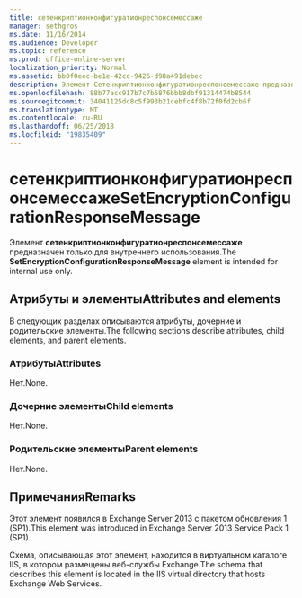 ```yaml
---
title: сетенкриптионконфигуратионреспонсемессаже
manager: sethgros
ms.date: 11/16/2014
ms.audience: Developer
ms.topic: reference
ms.prod: office-online-server
localization_priority: Normal
ms.assetid: bb0f0eec-be1e-42cc-9426-d98a491debec
description: Элемент Сетенкриптионконфигуратионреспонсемессаже предназначен только для внутреннего использования.
ms.openlocfilehash: 88b77acc917b7c7b6876bbb8dbf91314474b8544
ms.sourcegitcommit: 34041125dc8c5f993b21cebfc4f8b72f0fd2cb6f
ms.translationtype: MT
ms.contentlocale: ru-RU
ms.lasthandoff: 06/25/2018
ms.locfileid: "19835409"
---
```

# <a name="setencryptionconfigurationresponsemessage"></a><span data-ttu-id="530e7-103">сетенкриптионконфигуратионреспонсемессаже</span><span class="sxs-lookup"><span data-stu-id="530e7-103">SetEncryptionConfigurationResponseMessage</span></span>

<span data-ttu-id="530e7-104">Элемент **сетенкриптионконфигуратионреспонсемессаже** предназначен только для внутреннего использования.</span><span class="sxs-lookup"><span data-stu-id="530e7-104">The **SetEncryptionConfigurationResponseMessage** element is intended for internal use only.</span></span> 

## <a name="attributes-and-elements"></a><span data-ttu-id="530e7-105">Атрибуты и элементы</span><span class="sxs-lookup"><span data-stu-id="530e7-105">Attributes and elements</span></span>

<span data-ttu-id="530e7-106">В следующих разделах описываются атрибуты, дочерние и родительские элементы.</span><span class="sxs-lookup"><span data-stu-id="530e7-106">The following sections describe attributes, child elements, and parent elements.</span></span>
  
### <a name="attributes"></a><span data-ttu-id="530e7-107">Атрибуты</span><span class="sxs-lookup"><span data-stu-id="530e7-107">Attributes</span></span>

<span data-ttu-id="530e7-108">Нет.</span><span class="sxs-lookup"><span data-stu-id="530e7-108">None.</span></span>
  
### <a name="child-elements"></a><span data-ttu-id="530e7-109">Дочерние элементы</span><span class="sxs-lookup"><span data-stu-id="530e7-109">Child elements</span></span>

<span data-ttu-id="530e7-110">Нет.</span><span class="sxs-lookup"><span data-stu-id="530e7-110">None.</span></span>
  
### <a name="parent-elements"></a><span data-ttu-id="530e7-111">Родительские элементы</span><span class="sxs-lookup"><span data-stu-id="530e7-111">Parent elements</span></span>

<span data-ttu-id="530e7-112">Нет.</span><span class="sxs-lookup"><span data-stu-id="530e7-112">None.</span></span>
  
## <a name="remarks"></a><span data-ttu-id="530e7-113">Примечания</span><span class="sxs-lookup"><span data-stu-id="530e7-113">Remarks</span></span>

<span data-ttu-id="530e7-114">Этот элемент появился в Exchange Server 2013 с пакетом обновления 1 (SP1).</span><span class="sxs-lookup"><span data-stu-id="530e7-114">This element was introduced in Exchange Server 2013 Service Pack 1 (SP1).</span></span>
  
<span data-ttu-id="530e7-115">Схема, описывающая этот элемент, находится в виртуальном каталоге IIS, в котором размещены веб-службы Exchange.</span><span class="sxs-lookup"><span data-stu-id="530e7-115">The schema that describes this element is located in the IIS virtual directory that hosts Exchange Web Services.</span></span>
  

